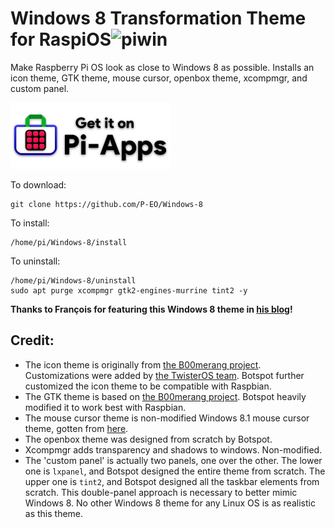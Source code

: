 # Windows 8 Transformation Theme for RaspiOS![piwin](https://user-images.githubusercontent.com/87420016/127176113-5fff8213-99c1-4c28-b7c5-120356d0a583.png)

Make Raspberry Pi OS look as close to Windows 8 as possible.
Installs an icon theme, GTK theme, mouse cursor, openbox theme, xcompmgr, and custom panel.

[![badge](https://github.com/Botspot/pi-apps/blob/master/icons/badge.png?raw=true)](https://github.com/Botspot/pi-apps)

To download:

    git clone https://github.com/P-EO/Windows-8
    
To install:
    
    /home/pi/Windows-8/install

To uninstall:

    /home/pi/Windows-8/uninstall
    sudo apt purge xcompmgr gtk2-engines-murrine tint2 -y
**Thanks to François for featuring this Windows 8 theme in [his blog](https://www.framboise314.fr/raspberry-pi-os-avec-un-look-de-windows-8/)!**
## Credit:
- The icon theme is originally from [the B00merang project](https://github.com/B00merang-Artwork/Windows-10). Customizations were added by [the TwisterOS team](https://twisteros.com/). Botspot further customized the icon theme to be compatible with Raspbian.
- The GTK theme is based on [the B00merang project](https://github.com/B00merang-Project/Windows-10). Botspot heavily modified it to work best with Raspbian.
- The mouse cursor theme is non-modified Windows 8.1 mouse cursor theme, gotten from [here](https://www.gnome-look.org/p/1084938/).
- The openbox theme was designed from scratch by Botspot.
- Xcompmgr adds transparency and shadows to windows. Non-modified.
- The 'custom panel' is actually two panels, one over the other. The lower one is `lxpanel`, and Botspot designed the entire theme from scratch. The upper one is `tint2`, and Botspot designed all the taskbar elements from scratch. This double-panel approach is necessary to  better mimic Windows 8. No other Windows 8 theme for any Linux OS is as realistic as this theme.
